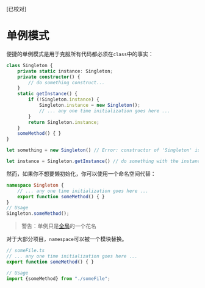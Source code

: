 [已校对]
# 单例模式

便捷的单例模式是用于克服所有代码都必须在`class`中的事实：
```ts
class Singleton {
    private static instance: Singleton;
    private constructor() {
        // do something construct...
    }
    static getInstance() {
        if (!Singleton.instance) {
            Singleton.instance = new Singleton();
            // ... any one time initialization goes here ...
        }
        return Singleton.instance;
    }
    someMethod() { }
}

let something = new Singleton() // Error: constructor of 'Singleton' is private.

let instance = Singleton.getInstance() // do something with the instance...
```

然而，如果你不想要懒初始化，你可以使用一个命名空间代替：
```ts
namespace Singleton {
    // ... any one time initialization goes here ...
    export function someMethod() { }
}
// Usage
Singleton.someMethod();
```

> 警告：单例只是[全局](http://stackoverflow.com/a/142450/390330)的一个花名

对于大部分项目，`namespace`可以被一个模块替换。
```ts
// someFile.ts
// ... any one time initialization goes here ...
export function someMethod() { }

// Usage
import {someMethod} from "./someFile";
```